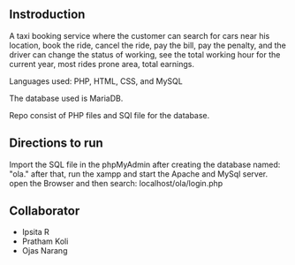 ## Instroduction
A taxi booking service where the customer can search for cars near his location, book the ride, cancel the ride, pay the bill, pay the penalty, and the driver can change the status of working, see the total working hour for the current year, most rides prone area, total earnings.

Languages used: PHP, HTML, CSS, and MySQL

The database used is MariaDB.

Repo consist of PHP files and SQl file for the database.

## Directions to run
Import the SQL file in the phpMyAdmin after creating the database named: "ola." after that, run the xampp and start the Apache and MySql server. open the Browser and then search: localhost/ola/login.php

## Collaborator

* Ipsita R
* Pratham Koli
* Ojas Narang
